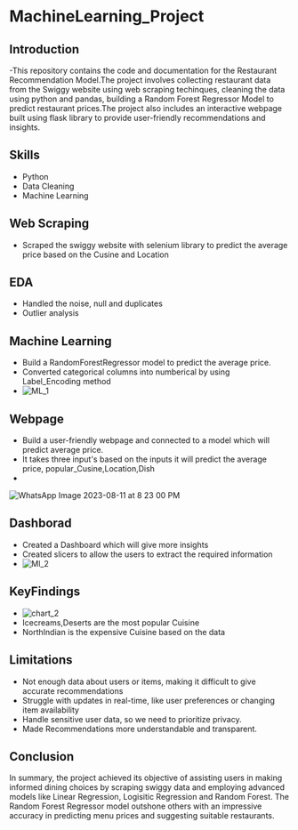# MachineLearning_Project
## Introduction
-This repository contains the code and documentation for the Restaurant Recommendation Model.The project involves collecting restaurant data from the Swiggy website using web scraping techinques, cleaning the data using python and pandas, building a Random Forest Regressor Model to predict restaurant prices.The project also includes an interactive webpage built using flask library to provide user-friendly recommendations and insights.
## Skills
- Python
- Data Cleaning
- Machine Learning
## Web Scraping
- Scraped the swiggy website with selenium library to predict the average price based on the Cusine and Location
## EDA
- Handled the noise, null and duplicates
- Outlier analysis
## Machine Learning
- Build a RandomForestRegressor model to predict the average price.
- Converted categorical columns into numberical by using Label_Encoding method
- ![ML_1](https://github.com/Saikiran0432/MachineLearning_Project/assets/144260007/089a2aed-b6d4-4849-856e-dc0a07a14805)
## Webpage
- Build a user-friendly webpage and connected to a model which will predict average price.
- It takes three input's based on the inputs it will predict the average price, popular_Cusine,Location,Dish
- 
![WhatsApp Image 2023-08-11 at 8 23 00 PM](https://github.com/Saikiran0432/MachineLearning_Project/assets/144260007/85eeed0d-e461-4397-9b6a-9b3988b06e21)
## Dashborad
- Created a Dashboard which will give more insights
- Created slicers to allow the users to extract the required information
- ![Ml_2](https://github.com/Saikiran0432/MachineLearning_Project/assets/144260007/c511b85e-6175-4956-a5bd-37a4b09de2dc)
## KeyFindings
- ![chart_2](https://github.com/Saikiran0432/Restaurent_Recomendation_Model/assets/144260007/050dba43-1e54-404c-bd3a-a7bf085d33ae)
- Icecreams,Deserts are the most popular Cuisine
- NorthIndian is the expensive Cuisine based on the data
## Limitations
- Not enough data about users or items, making it difficult to give accurate recommendations
- Struggle with updates in real-time, like user preferences or changing item availability
- Handle sensitive user data, so we need to prioritize privacy.
- Made Recommendations more understandable and transparent.
## Conclusion
In summary, the project achieved its objective of assisting users in making informed dining choices by scraping swiggy data and employing advanced models like Linear Regression, Logisitic Regression and Random Forest. The Random Forest Regressor model outshone others with an impressive accuracy in predicting menu prices and suggesting suitable restaurants.

